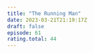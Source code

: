 ```yaml
---
title: "The Running Man"
date: 2023-03-21T21:19:17Z
draft: false
episode: 61
rating.total: 44
---
```


